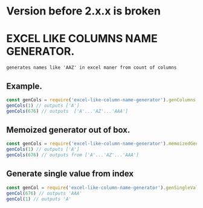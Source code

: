 # **Version before 2.x.x is broken**
# EXCEL LIKE COLUMNS NAME GENERATOR.
    generates names like 'AAZ' in excel maner from count of columns

## Example.
```javascript
const genCols = require('excel-like-column-name-generator').genColumns;
genCols(1) // outputs ['A']
genCols(676) // outputs  ['A'...'AZ'...'AAA']
```

## Memoized generator out of box.
```javascript
const genCols = require('excel-like-column-name-generator').memoizedGenColumns;
genCols(1) // outputs ['A']
genCols(676) // outputs from ['A'...'AZ'...'AAA']
```

## Generate single value from index
```javascript
const genCol = require('excel-like-column-name-generator').genSingleValue;
genCol(676) // outputs 'AAA'
genCol(1) // outputs 'A'
```
